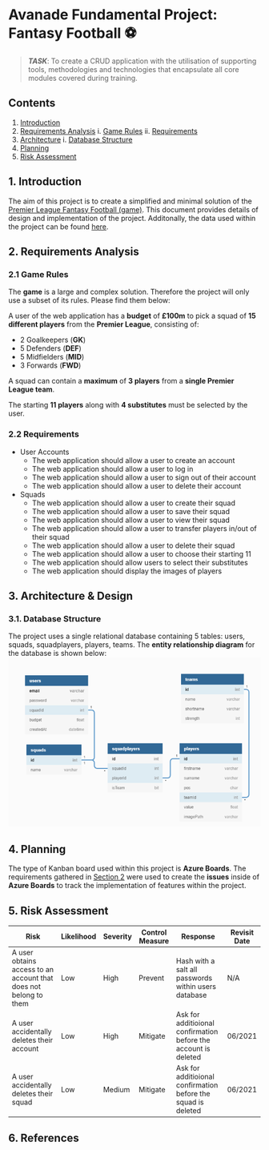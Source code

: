 # Avanade Fundamental Project: Fantasy Football :soccer:

>***TASK***: To create a CRUD application with the utilisation of supporting tools,
> methodologies and technologies that encapsulate all core modules
> covered during training.

## Contents
1. [Introduction](#introduction)
2. [Requirements Analysis](#requirements)
  i. [Game Rules](#rules)
  ii. [Requirements](#requirements2)
3. [Architecture](#architecture)
  i. [Database Structure](#db)
4. [Planning](#planning)
5. [Risk Assessment](#risk)

## 1. Introduction <a name="introduction"></a>
The aim of this project is to create a simplified and minimal solution of the [Premier League Fantasy Football (game)](#https://fantasy.premierleague.com/). This document provides details of design and implementation of the project. Additonally, the data used within the project can be found [here](#https://github.com/vaastav/Fantasy-Premier-League).

## 2. Requirements Analysis <a name="requirements"></a>
### 2.1 Game Rules <a name="requirements"></a>
The **game** is a large and complex solution. Therefore the project will only use a subset of its rules. Please find them below:

A user of the web application has a **budget** of **£100m** to pick a squad of **15 different players** from the **Premier League**, consisting of: 

* 2 Goalkeepers (**GK**)
* 5 Defenders (**DEF**)
* 5 Midfielders (**MID**)
* 3 Forwards (**FWD**)

A squad can contain a **maximum** of **3 players** from a **single Premier League team**.

The starting **11 players** along with **4 substitutes** must be selected by the user. 

### 2.2 Requirements <a name="requirements2"></a>
* User Accounts
  * The web application should allow a user to create an account
  * The web application should allow a user to log in 
  * The web application should allow a user to sign out of their account
  * The web application should allow a user to delete their account
* Squads
  * The web application should allow a user to create their squad
  * The web application should allow a user to save their squad
  * The web application should allow a user to view their squad
  * The web application should allow a user to transfer players in/out of their squad
  * The web application should allow a user to delete their squad
  * The web application should allow a user to choose their starting 11
  * The web application should allow users to select their substitutes
  * The web application should display the images of players

## 3. Architecture & Design <a name="architecture"></a>
### 3.1. Database Structure <a name="db"></a>
The project uses a single relational database containing 5 tables: users, squads, squadplayers, players, teams. The **entity relationship diagram** for the database is shown below:
![entity relationship diagram](Images/entity_relationship_diagram.png)

## 4. Planning <a name="planning"></a>
 The type of Kanban board used within this project is **Azure Boards**. The requirements gathered in [Section 2](#requirements) were used to create the **issues** inside of **Azure Boards** to track the implementation of features within the project.

## 5. Risk Assessment <a name="requirements"></a>

| Risk                                                             | Likelihood | Severity | Control Measure | Response                                                        | Revisit Date |
| ---------------------------------------------------------------- | ---------- | -------- | --------------- | --------------------------------------------------------------- | ------------ |
| A user obtains access to an account that does not belong to them | Low        | High     | Prevent         | Hash with a salt all passwords within users database            | N/A          |
| A user accidentally deletes their account                        | Low        | High     | Mitigate        | Ask for additioional confirmation before the account is deleted | 06/2021      |
| A user accidentally deletes their squad                          | Low        | Medium   | Mitigate        | Ask for additioional confirmation before the squad is deleted   | 06/2021      |

## 6. References
